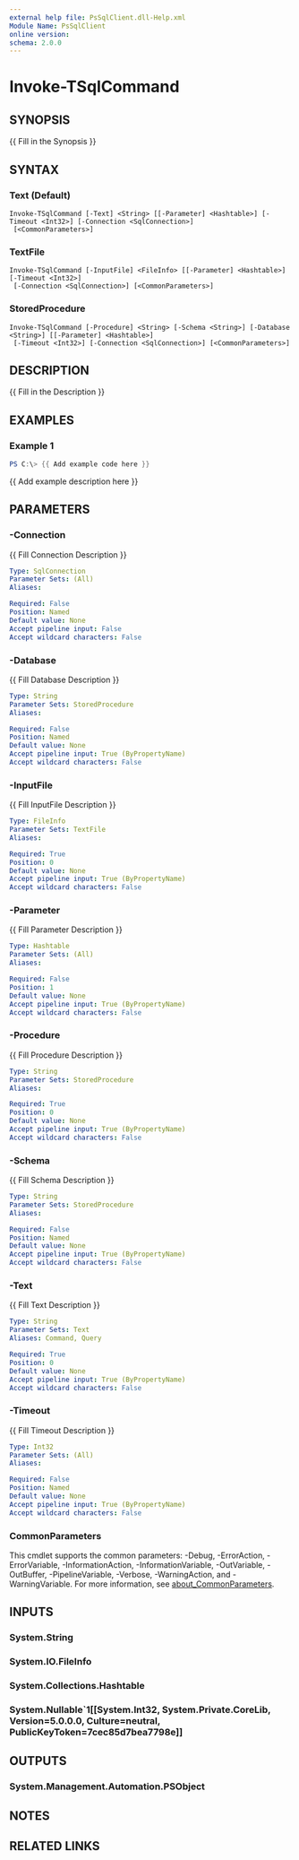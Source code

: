 ```yaml
---
external help file: PsSqlClient.dll-Help.xml
Module Name: PsSqlClient
online version:
schema: 2.0.0
---
```


# Invoke-TSqlCommand

## SYNOPSIS
{{ Fill in the Synopsis }}

## SYNTAX

### Text (Default)
```
Invoke-TSqlCommand [-Text] <String> [[-Parameter] <Hashtable>] [-Timeout <Int32>] [-Connection <SqlConnection>]
 [<CommonParameters>]
```

### TextFile
```
Invoke-TSqlCommand [-InputFile] <FileInfo> [[-Parameter] <Hashtable>] [-Timeout <Int32>]
 [-Connection <SqlConnection>] [<CommonParameters>]
```

### StoredProcedure
```
Invoke-TSqlCommand [-Procedure] <String> [-Schema <String>] [-Database <String>] [[-Parameter] <Hashtable>]
 [-Timeout <Int32>] [-Connection <SqlConnection>] [<CommonParameters>]
```

## DESCRIPTION
{{ Fill in the Description }}

## EXAMPLES

### Example 1
```powershell
PS C:\> {{ Add example code here }}
```

{{ Add example description here }}

## PARAMETERS

### -Connection
{{ Fill Connection Description }}

```yaml
Type: SqlConnection
Parameter Sets: (All)
Aliases:

Required: False
Position: Named
Default value: None
Accept pipeline input: False
Accept wildcard characters: False
```

### -Database
{{ Fill Database Description }}

```yaml
Type: String
Parameter Sets: StoredProcedure
Aliases:

Required: False
Position: Named
Default value: None
Accept pipeline input: True (ByPropertyName)
Accept wildcard characters: False
```

### -InputFile
{{ Fill InputFile Description }}

```yaml
Type: FileInfo
Parameter Sets: TextFile
Aliases:

Required: True
Position: 0
Default value: None
Accept pipeline input: True (ByPropertyName)
Accept wildcard characters: False
```

### -Parameter
{{ Fill Parameter Description }}

```yaml
Type: Hashtable
Parameter Sets: (All)
Aliases:

Required: False
Position: 1
Default value: None
Accept pipeline input: True (ByPropertyName)
Accept wildcard characters: False
```

### -Procedure
{{ Fill Procedure Description }}

```yaml
Type: String
Parameter Sets: StoredProcedure
Aliases:

Required: True
Position: 0
Default value: None
Accept pipeline input: True (ByPropertyName)
Accept wildcard characters: False
```

### -Schema
{{ Fill Schema Description }}

```yaml
Type: String
Parameter Sets: StoredProcedure
Aliases:

Required: False
Position: Named
Default value: None
Accept pipeline input: True (ByPropertyName)
Accept wildcard characters: False
```

### -Text
{{ Fill Text Description }}

```yaml
Type: String
Parameter Sets: Text
Aliases: Command, Query

Required: True
Position: 0
Default value: None
Accept pipeline input: True (ByPropertyName)
Accept wildcard characters: False
```

### -Timeout
{{ Fill Timeout Description }}

```yaml
Type: Int32
Parameter Sets: (All)
Aliases:

Required: False
Position: Named
Default value: None
Accept pipeline input: True (ByPropertyName)
Accept wildcard characters: False
```

### CommonParameters
This cmdlet supports the common parameters: -Debug, -ErrorAction, -ErrorVariable, -InformationAction, -InformationVariable, -OutVariable, -OutBuffer, -PipelineVariable, -Verbose, -WarningAction, and -WarningVariable. For more information, see [about_CommonParameters](http://go.microsoft.com/fwlink/?LinkID=113216).

## INPUTS

### System.String

### System.IO.FileInfo

### System.Collections.Hashtable

### System.Nullable`1[[System.Int32, System.Private.CoreLib, Version=5.0.0.0, Culture=neutral, PublicKeyToken=7cec85d7bea7798e]]

## OUTPUTS

### System.Management.Automation.PSObject

## NOTES

## RELATED LINKS
